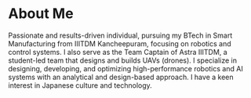 # About Me
Passionate and results-driven individual, pursuing my BTech in Smart Manufacturing from IIITDM
Kancheepuram, focusing on robotics and control systems. I also serve as the Team Captain of Astra IIITDM, a student-led team that designs and builds UAVs (drones). I specialize in designing, developing, and optimizing high-performance robotics and AI systems with an analytical and design-based approach. I have a keen interest in Japanese culture and technology.
